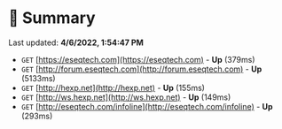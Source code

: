 # 📖 Summary
Last updated: **4/6/2022, 1:54:47 PM**

- `GET` [https://eseqtech.com](https://eseqtech.com) - **Up** (379ms)
- `GET` [http://forum.eseqtech.com](http://forum.eseqtech.com) - **Up** (5133ms)
- `GET` [http://hexp.net](http://hexp.net) - **Up** (155ms)
- `GET` [http://ws.hexp.net](http://ws.hexp.net) - **Up** (149ms)
- `GET` [http://eseqtech.com/infoline](http://eseqtech.com/infoline) - **Up** (293ms)
